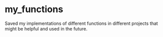 # my_functions

Saved my implementations of different functions in different projects that might be helpful and used in the future.
